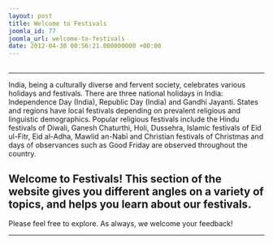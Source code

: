 ```yaml
---
layout: post
title: Welcome to Festivals
joomla_id: 77
joomla_url: welcome-to-festivals
date: 2012-04-30 00:56:21.000000000 +00:00
---
```

## 
* * *

India, being a culturally diverse and fervent society, celebrates various holidays and festivals. There are three national holidays in India: Independence Day (India), Republic Day (India) and Gandhi Jayanti. States and regions have local festivals depending on prevalent religious and linguistic demographics. Popular religious festivals include the Hindu festivals of Diwali, Ganesh Chaturthi, Holi, Dussehra, Islamic festivals of Eid ul-Fitr, Eid al-Adha, Mawlid an-Nabī and Christian festivals of Christmas and days of observances such as Good Friday are observed throughout the country.

## Welcome to Festivals! This section of the website gives you different angles on a variety of topics, and helps you learn about our festivals.  

Please feel free to explore. As always, we welcome your feedback!

* * *



